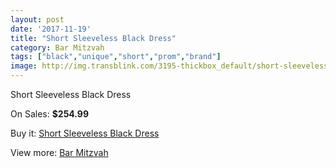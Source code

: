 ```yaml
---
layout: post
date: '2017-11-19'
title: "Short Sleeveless Black Dress"
category: Bar Mitzvah
tags: ["black","unique","short","prom","brand"]
image: http://img.transblink.com/3195-thickbox_default/short-sleeveless-black-dress.jpg
---
```

Short Sleeveless Black Dress

On Sales: **$254.99**
<a href="https://www.transblink.com/en/bar-mitzvah/1010-short-sleeveless-black-dress.html"><amp-img layout="responsive" width="600" height="600" src="//img.transblink.com/3195-thickbox_default/short-sleeveless-black-dress.jpg" alt="Short Sleeveless Black Dress 0" /></a>
<a href="https://www.transblink.com/en/bar-mitzvah/1010-short-sleeveless-black-dress.html"><amp-img layout="responsive" width="600" height="600" src="//img.transblink.com/3197-thickbox_default/short-sleeveless-black-dress.jpg" alt="Short Sleeveless Black Dress 1" /></a>
<a href="https://www.transblink.com/en/bar-mitzvah/1010-short-sleeveless-black-dress.html"><amp-img layout="responsive" width="600" height="600" src="//img.transblink.com/3196-thickbox_default/short-sleeveless-black-dress.jpg" alt="Short Sleeveless Black Dress 2" /></a>

Buy it: [Short Sleeveless Black Dress](https://www.transblink.com/en/bar-mitzvah/1010-short-sleeveless-black-dress.html "Short Sleeveless Black Dress")

View more: [Bar Mitzvah](https://www.transblink.com/en/2-bar-mitzvah "Bar Mitzvah")